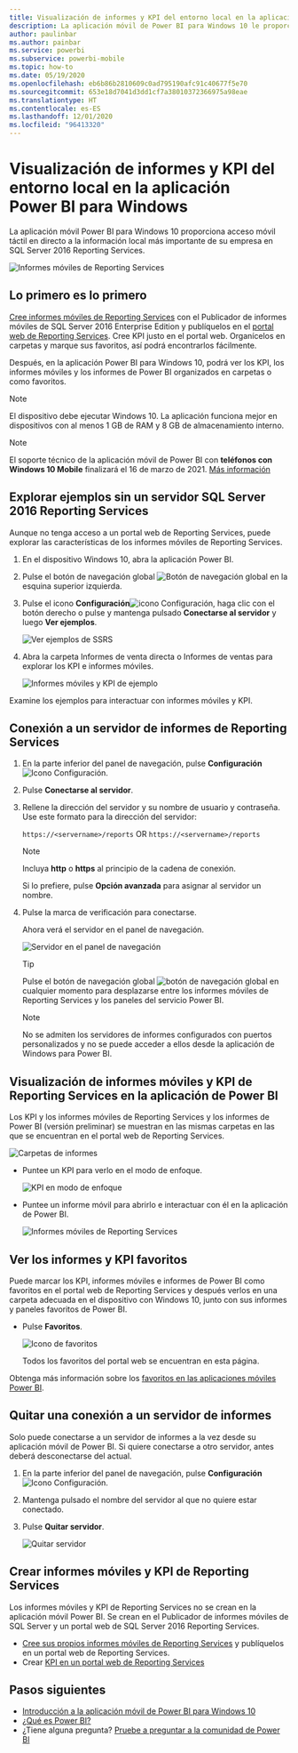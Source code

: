 ```yaml
---
title: Visualización de informes y KPI del entorno local en la aplicación Power BI para Windows
description: La aplicación móvil de Power BI para Windows 10 le proporciona acceso móvil directo y táctil a la información local más importante de su empresa.
author: paulinbar
ms.author: painbar
ms.service: powerbi
ms.subservice: powerbi-mobile
ms.topic: how-to
ms.date: 05/19/2020
ms.openlocfilehash: eb6b86b2810609c0ad795190afc91c40677f5e70
ms.sourcegitcommit: 653e18d7041d3dd1cf7a38010372366975a98eae
ms.translationtype: HT
ms.contentlocale: es-ES
ms.lasthandoff: 12/01/2020
ms.locfileid: "96413320"
---
```

# <a name="view-on-premises-reports-and-kpis-in-the-power-bi-windows-app"></a>Visualización de informes y KPI del entorno local en la aplicación Power BI para Windows
La aplicación móvil Power BI para Windows 10 proporciona acceso móvil táctil en directo a la información local más importante de su empresa en SQL Server 2016 Reporting Services. 

![Informes móviles de Reporting Services](media/mobile-app-windows-10-ssrs-kpis-mobile-reports/power-bi-ssrs-mobile-report.png)

## <a name="first-things-first"></a>Lo primero es lo primero
[Cree informes móviles de Reporting Services](/sql/reporting-services/mobile-reports/create-mobile-reports-with-sql-server-mobile-report-publisher) con el Publicador de informes móviles de SQL Server 2016 Enterprise Edition y publíquelos en el [portal web de Reporting Services](/sql/reporting-services/web-portal-ssrs-native-mode). Cree KPI justo en el portal web. Organícelos en carpetas y marque sus favoritos, así podrá encontrarlos fácilmente. 

Después, en la aplicación Power BI para Windows 10, podrá ver los KPI, los informes móviles y los informes de Power BI organizados en carpetas o como favoritos. 

> [!NOTE]
> El dispositivo debe ejecutar Windows 10. La aplicación funciona mejor en dispositivos con al menos 1 GB de RAM y 8 GB de almacenamiento interno.

>[!NOTE]
>El soporte técnico de la aplicación móvil de Power BI con **teléfonos con Windows 10 Mobile** finalizará el 16 de marzo de 2021. [Más información](/legal/powerbi/powerbi-mobile/power-bi-mobile-app-end-of-support-for-windows-phones)

## <a name="explore-samples-without-a-sql-server-2016-reporting-services-server"></a>Explorar ejemplos sin un servidor SQL Server 2016 Reporting Services
Aunque no tenga acceso a un portal web de Reporting Services, puede explorar las características de los informes móviles de Reporting Services.

1. En el dispositivo Windows 10, abra la aplicación Power BI.
2. Pulse el botón de navegación global ![Botón de navegación global](media/mobile-app-windows-10-ssrs-kpis-mobile-reports/powerbi_windows10_options_icon.png) en la esquina superior izquierda.
3. Pulse el icono **Configuración**![icono Configuración](media/mobile-app-windows-10-ssrs-kpis-mobile-reports/power-bi-settings-icon.png), haga clic con el botón derecho o pulse y mantenga pulsado **Conectarse al servidor** y luego **Ver ejemplos**.
   
   ![Ver ejemplos de SSRS](media/mobile-app-windows-10-ssrs-kpis-mobile-reports/power-bi-win10-connect-ssrs-samples.png)
4. Abra la carpeta Informes de venta directa o Informes de ventas para explorar los KPI e informes móviles.
   
   ![Informes móviles y KPI de ejemplo](media/mobile-app-windows-10-ssrs-kpis-mobile-reports/power-bi-win10-ssrs-sample-kpis.png)

Examine los ejemplos para interactuar con informes móviles y KPI.

## <a name="connect-to-a-reporting-services-report-server"></a>Conexión a un servidor de informes de Reporting Services
1. En la parte inferior del panel de navegación, pulse **Configuración** ![Icono Configuración](media/mobile-app-windows-10-ssrs-kpis-mobile-reports/power-bi-settings-icon.png).
2. Pulse **Conectarse al servidor**.
3. Rellene la dirección del servidor y su nombre de usuario y contraseña. Use este formato para la dirección del servidor:
   
     `https://<servername>/reports` OR   `https://<servername>/reports`
   
   > [!NOTE]
   > Incluya **http** o **https** al principio de la cadena de conexión.
   > 
   > 
   
    Si lo prefiere, pulse **Opción avanzada** para asignar al servidor un nombre.
4. Pulse la marca de verificación para conectarse. 
   
   Ahora verá el servidor en el panel de navegación.
   
   ![Servidor en el panel de navegación](media/mobile-app-windows-10-ssrs-kpis-mobile-reports/power-bi-ssrs-mobile-report-server.png)
   
   >[!TIP]
   >Pulse el botón de navegación global ![botón de navegación global](media/mobile-app-windows-10-ssrs-kpis-mobile-reports/powerbi_windows10_options_icon.png) en cualquier momento para desplazarse entre los informes móviles de Reporting Services y los paneles del servicio Power BI. 
   > 

   >[!NOTE]
   >No se admiten los servidores de informes configurados con puertos personalizados y no se puede acceder a ellos desde la aplicación de Windows para Power BI. 

## <a name="view-reporting-services-kpis-and-mobile-reports-in-the-power-bi-app"></a>Visualización de informes móviles y KPI de Reporting Services en la aplicación de Power BI
Los KPI y los informes móviles de Reporting Services y los informes de Power BI (versión preliminar) se muestran en las mismas carpetas en las que se encuentran en el portal web de Reporting Services.

![Carpetas de informes](media/mobile-app-windows-10-ssrs-kpis-mobile-reports/power-bi-ssrs-mobile-report-folders.png)

* Puntee un KPI para verlo en el modo de enfoque.
  
    ![KPI en modo de enfoque](media/mobile-app-windows-10-ssrs-kpis-mobile-reports/power-bi-ssrs-mobile-report-kpis.png)
* Puntee un informe móvil para abrirlo e interactuar con él en la aplicación de Power BI.
  
    ![Informes móviles de Reporting Services](media/mobile-app-windows-10-ssrs-kpis-mobile-reports/power-bi-ssrs-mobile-report.png)

## <a name="view-your-favorite-kpis-and-reports"></a>Ver los informes y KPI favoritos
Puede marcar los KPI, informes móviles e informes de Power BI como favoritos en el portal web de Reporting Services y después verlos en una carpeta adecuada en el dispositivo con Windows 10, junto con sus informes y paneles favoritos de Power BI.

* Pulse **Favoritos**.
  
   ![Icono de favoritos](media/mobile-app-windows-10-ssrs-kpis-mobile-reports/power-bi-ssrs-mobile-report-favorite-menu.png)
  
   Todos los favoritos del portal web se encuentran en esta página.
  
Obtenga más información sobre los [favoritos en las aplicaciones móviles Power BI](mobile-apps-favorites.md).

## <a name="remove-a-connection-to-a-report-server"></a>Quitar una conexión a un servidor de informes
Solo puede conectarse a un servidor de informes a la vez desde su aplicación móvil de Power BI. Si quiere conectarse a otro servidor, antes deberá desconectarse del actual.

1. En la parte inferior del panel de navegación, pulse **Configuración** ![Icono Configuración](media/mobile-app-windows-10-ssrs-kpis-mobile-reports/power-bi-settings-icon.png).
2. Mantenga pulsado el nombre del servidor al que no quiere estar conectado.
3. Pulse **Quitar servidor**.
   
    ![Quitar servidor](media/mobile-app-windows-10-ssrs-kpis-mobile-reports/power-bi-windows-10-ssrs-remove-server-menu.png)

## <a name="create-reporting-services-mobile-reports-and-kpis"></a>Crear informes móviles y KPI de Reporting Services
Los informes móviles y KPI de Reporting Services no se crean en la aplicación móvil Power BI. Se crean en el Publicador de informes móviles de SQL Server y un portal web de SQL Server 2016 Reporting Services.

* [Cree sus propios informes móviles de Reporting Services](/sql/reporting-services/mobile-reports/create-mobile-reports-with-sql-server-mobile-report-publisher) y publíquelos en un portal web de Reporting Services.
* Crear [KPI en un portal web de Reporting Services](/sql/reporting-services/working-with-kpis-in-reporting-services)

## <a name="next-steps"></a>Pasos siguientes
* [Introducción a la aplicación móvil de Power BI para Windows 10](mobile-windows-10-phone-app-get-started.md)  
* [¿Qué es Power BI?](../../fundamentals/power-bi-overview.md)  
* ¿Tiene alguna pregunta? [Pruebe a preguntar a la comunidad de Power BI](https://community.powerbi.com/)